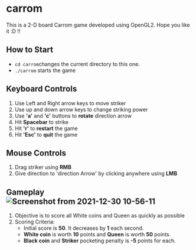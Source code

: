 # carrom

This is a 2-D board Carrom game developed using OpenGL2. Hope you like it :D !!

## How to Start

* `cd carrom`changes the current directory to this one.
* `./carrom` starts the game

## Keyboard Controls

1. Use Left and Right arrow keys to move striker
2. Use up and down arrow keys to change striking power 
3. Use **'a'** and **'c'** buttons to **rotate** direction arrow
4. Hit **Spacebar** to strike
5. Hit **'r'** to **restart** the game
6. Hit **'Esc'** to **quit** the game

## Mouse Controls

1. Drag striker using **RMB**
2. Give direction to 'direction Arrow' by clicking anywhere using **LMB**

## Gameplay![Screenshot from 2021-12-30 10-56-11](https://user-images.githubusercontent.com/7404597/147724092-1e7e8ab2-a67e-4851-9591-072f34387db1.png)


1. Objective is to score all White coins and Queen as quickly as possible
2. Scoring Criteria:
	* Initial score is **50**. It decreases by **1** each second.
	* **White coin** is worth **10** points and **Queen** is worth **50** points.
	* **Black coin** and **Striker** pocketing penalty is **-5** points for each.

  
